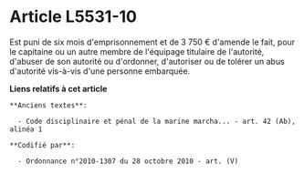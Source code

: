 # Article L5531-10

Est puni de six mois d'emprisonnement et de 3 750 € d'amende le fait, pour le capitaine ou un autre membre de l'équipage
titulaire de l'autorité, d'abuser de son autorité ou d'ordonner, d'autoriser ou de tolérer un abus d'autorité vis-à-vis d'une
personne embarquée.

**Liens relatifs à cet article**

	**Anciens textes**:

	  - Code disciplinaire et pénal de la marine marcha... - art. 42 (Ab), alinéa 1

	**Codifié par**:

	  - Ordonnance n°2010-1307 du 28 octobre 2010 - art. (V)
